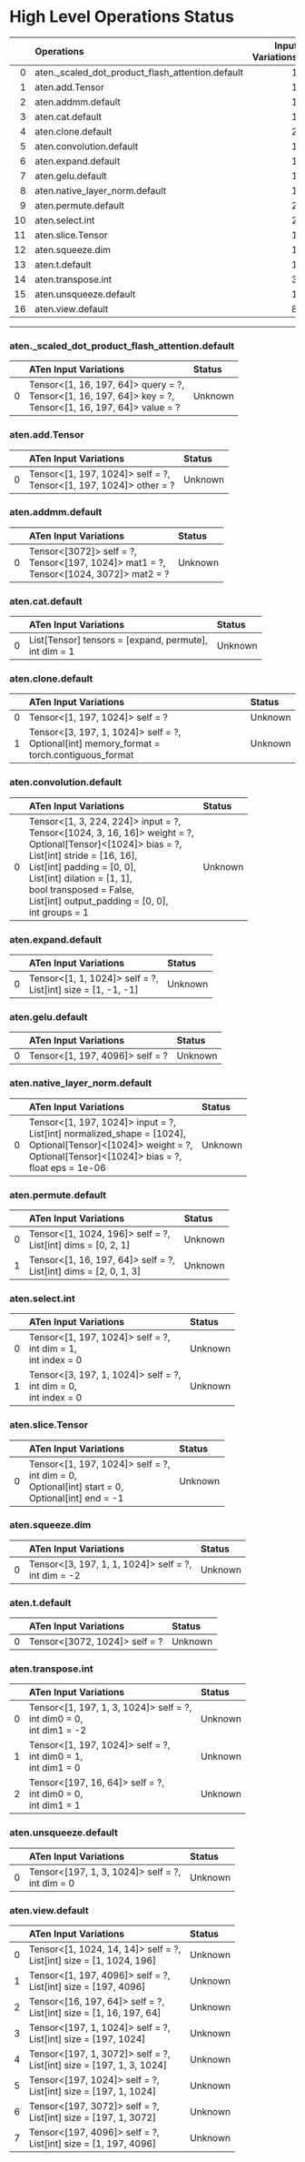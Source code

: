 # High Level Operations Status
|    | Operations                                       |   Input Variations |
|---:|:-------------------------------------------------|-------------------:|
|  0 | aten._scaled_dot_product_flash_attention.default |                  1 |
|  1 | aten.add.Tensor                                  |                  1 |
|  2 | aten.addmm.default                               |                  1 |
|  3 | aten.cat.default                                 |                  1 |
|  4 | aten.clone.default                               |                  2 |
|  5 | aten.convolution.default                         |                  1 |
|  6 | aten.expand.default                              |                  1 |
|  7 | aten.gelu.default                                |                  1 |
|  8 | aten.native_layer_norm.default                   |                  1 |
|  9 | aten.permute.default                             |                  2 |
| 10 | aten.select.int                                  |                  2 |
| 11 | aten.slice.Tensor                                |                  1 |
| 12 | aten.squeeze.dim                                 |                  1 |
| 13 | aten.t.default                                   |                  1 |
| 14 | aten.transpose.int                               |                  3 |
| 15 | aten.unsqueeze.default                           |                  1 |
| 16 | aten.view.default                                |                  8 |
***
### aten._scaled_dot_product_flash_attention.default
|    | ATen Input Variations                                                                                          | Status   |
|---:|:---------------------------------------------------------------------------------------------------------------|:---------|
|  0 | Tensor<[1, 16, 197, 64]> query = ?,<br>Tensor<[1, 16, 197, 64]> key = ?,<br>Tensor<[1, 16, 197, 64]> value = ? | Unknown  |
### aten.add.Tensor
|    | ATen Input Variations                                                | Status   |
|---:|:---------------------------------------------------------------------|:---------|
|  0 | Tensor<[1, 197, 1024]> self = ?,<br>Tensor<[1, 197, 1024]> other = ? | Unknown  |
### aten.addmm.default
|    | ATen Input Variations                                                                      | Status   |
|---:|:-------------------------------------------------------------------------------------------|:---------|
|  0 | Tensor<[3072]> self = ?,<br>Tensor<[197, 1024]> mat1 = ?,<br>Tensor<[1024, 3072]> mat2 = ? | Unknown  |
### aten.cat.default
|    | ATen Input Variations                                    | Status   |
|---:|:---------------------------------------------------------|:---------|
|  0 | List[Tensor] tensors = [expand, permute],<br>int dim = 1 | Unknown  |
### aten.clone.default
|    | ATen Input Variations                                                                        | Status   |
|---:|:---------------------------------------------------------------------------------------------|:---------|
|  0 | Tensor<[1, 197, 1024]> self = ?                                                              | Unknown  |
|  1 | Tensor<[3, 197, 1, 1024]> self = ?,<br>Optional[int] memory_format = torch.contiguous_format | Unknown  |
### aten.convolution.default
|    | ATen Input Variations                                                                                                                                                                                                                                                                                 | Status   |
|---:|:------------------------------------------------------------------------------------------------------------------------------------------------------------------------------------------------------------------------------------------------------------------------------------------------------|:---------|
|  0 | Tensor<[1, 3, 224, 224]> input = ?,<br>Tensor<[1024, 3, 16, 16]> weight = ?,<br>Optional[Tensor]<[1024]> bias = ?,<br>List[int] stride = [16, 16],<br>List[int] padding = [0, 0],<br>List[int] dilation = [1, 1],<br>bool transposed = False,<br>List[int] output_padding = [0, 0],<br>int groups = 1 | Unknown  |
### aten.expand.default
|    | ATen Input Variations                                          | Status   |
|---:|:---------------------------------------------------------------|:---------|
|  0 | Tensor<[1, 1, 1024]> self = ?,<br>List[int] size = [1, -1, -1] | Unknown  |
### aten.gelu.default
|    | ATen Input Variations           | Status   |
|---:|:--------------------------------|:---------|
|  0 | Tensor<[1, 197, 4096]> self = ? | Unknown  |
### aten.native_layer_norm.default
|    | ATen Input Variations                                                                                                                                                        | Status   |
|---:|:-----------------------------------------------------------------------------------------------------------------------------------------------------------------------------|:---------|
|  0 | Tensor<[1, 197, 1024]> input = ?,<br>List[int] normalized_shape = [1024],<br>Optional[Tensor]<[1024]> weight = ?,<br>Optional[Tensor]<[1024]> bias = ?,<br>float eps = 1e-06 | Unknown  |
### aten.permute.default
|    | ATen Input Variations                                               | Status   |
|---:|:--------------------------------------------------------------------|:---------|
|  0 | Tensor<[1, 1024, 196]> self = ?,<br>List[int] dims = [0, 2, 1]      | Unknown  |
|  1 | Tensor<[1, 16, 197, 64]> self = ?,<br>List[int] dims = [2, 0, 1, 3] | Unknown  |
### aten.select.int
|    | ATen Input Variations                                                | Status   |
|---:|:---------------------------------------------------------------------|:---------|
|  0 | Tensor<[1, 197, 1024]> self = ?,<br>int dim = 1,<br>int index = 0    | Unknown  |
|  1 | Tensor<[3, 197, 1, 1024]> self = ?,<br>int dim = 0,<br>int index = 0 | Unknown  |
### aten.slice.Tensor
|    | ATen Input Variations                                                                                  | Status   |
|---:|:-------------------------------------------------------------------------------------------------------|:---------|
|  0 | Tensor<[1, 197, 1024]> self = ?,<br>int dim = 0,<br>Optional[int] start = 0,<br>Optional[int] end = -1 | Unknown  |
### aten.squeeze.dim
|    | ATen Input Variations                                  | Status   |
|---:|:-------------------------------------------------------|:---------|
|  0 | Tensor<[3, 197, 1, 1, 1024]> self = ?,<br>int dim = -2 | Unknown  |
### aten.t.default
|    | ATen Input Variations         | Status   |
|---:|:------------------------------|:---------|
|  0 | Tensor<[3072, 1024]> self = ? | Unknown  |
### aten.transpose.int
|    | ATen Input Variations                                                    | Status   |
|---:|:-------------------------------------------------------------------------|:---------|
|  0 | Tensor<[1, 197, 1, 3, 1024]> self = ?,<br>int dim0 = 0,<br>int dim1 = -2 | Unknown  |
|  1 | Tensor<[1, 197, 1024]> self = ?,<br>int dim0 = 1,<br>int dim1 = 0        | Unknown  |
|  2 | Tensor<[197, 16, 64]> self = ?,<br>int dim0 = 0,<br>int dim1 = 1         | Unknown  |
### aten.unsqueeze.default
|    | ATen Input Variations                              | Status   |
|---:|:---------------------------------------------------|:---------|
|  0 | Tensor<[197, 1, 3, 1024]> self = ?,<br>int dim = 0 | Unknown  |
### aten.view.default
|    | ATen Input Variations                                                  | Status   |
|---:|:-----------------------------------------------------------------------|:---------|
|  0 | Tensor<[1, 1024, 14, 14]> self = ?,<br>List[int] size = [1, 1024, 196] | Unknown  |
|  1 | Tensor<[1, 197, 4096]> self = ?,<br>List[int] size = [197, 4096]       | Unknown  |
|  2 | Tensor<[16, 197, 64]> self = ?,<br>List[int] size = [1, 16, 197, 64]   | Unknown  |
|  3 | Tensor<[197, 1, 1024]> self = ?,<br>List[int] size = [197, 1024]       | Unknown  |
|  4 | Tensor<[197, 1, 3072]> self = ?,<br>List[int] size = [197, 1, 3, 1024] | Unknown  |
|  5 | Tensor<[197, 1024]> self = ?,<br>List[int] size = [197, 1, 1024]       | Unknown  |
|  6 | Tensor<[197, 3072]> self = ?,<br>List[int] size = [197, 1, 3072]       | Unknown  |
|  7 | Tensor<[197, 4096]> self = ?,<br>List[int] size = [1, 197, 4096]       | Unknown  |


